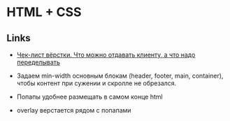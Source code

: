 # HTML + CSS

## Links
- [Чек-лист вёрстки. Что можно отдавать клиенту, а что надо переделывать](https://habrahabr.ru/post/114256/)

- Задаем min-width основным блокам (header, footer, main, container), чтобы контент при сужении и скролле не обрезался.
- Попапы удобнее размещать в самом конце html
- overlay верстается рядом с попапами